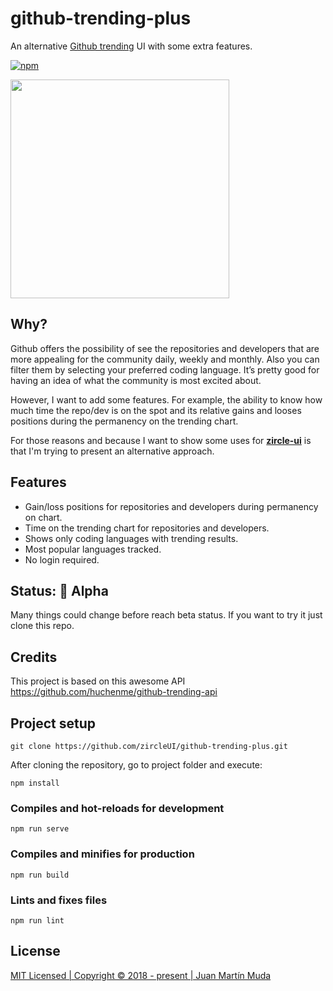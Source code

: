 # github-trending-plus

An alternative [Github trending](https://github.com/trending) UI with some extra features.

<a href="https://github.com/zircleUI/zircleUI"><img alt="npm" src="https://img.shields.io/badge/zircle-1.x-brightgreen.svg"></a>

  <a href="http://zircle.io">
    <img src="https://raw.githubusercontent.com/zircleUI/github-trending-plus/master/public/screen.png" width="350">
  </a>

## Why?
Github offers the possibility of see the repositories and developers that are more appealing for the community daily, weekly and monthly. Also you can filter them by selecting your preferred coding language. It’s pretty good for having an idea of what the community is most excited about.

However, I want to add some features. For example, the ability to know how much time the repo/dev is on the spot and its relative gains and looses positions during the permanency on the trending chart.

For those reasons and because I want to show some uses for [**zircle-ui**](https://github.com/zircleUI/zircleUI) is that I'm trying to present  an alternative approach. 

## Features
- Gain/loss positions for repositories and developers during permanency on chart.
- Time on the trending chart for repositories and developers.
- Shows only coding languages with trending results.
- Most popular languages tracked.
- No login required.

## Status: 🌱 Alpha 
Many things could change before reach beta status. If you want to try it just clone this repo.

## Credits
This project is based on this awesome API https://github.com/huchenme/github-trending-api

## Project setup

```
git clone https://github.com/zircleUI/github-trending-plus.git
```

After cloning the repository, go to project folder and execute:

```
npm install
```

### Compiles and hot-reloads for development
```
npm run serve
```

### Compiles and minifies for production
```
npm run build
```

### Lints and fixes files
```
npm run lint
```

## License
[MIT Licensed | Copyright © 2018 - present | Juan Martín Muda](https://raw.githubusercontent.com/zircleUI/github-trending-plus/master/LICENSE)
